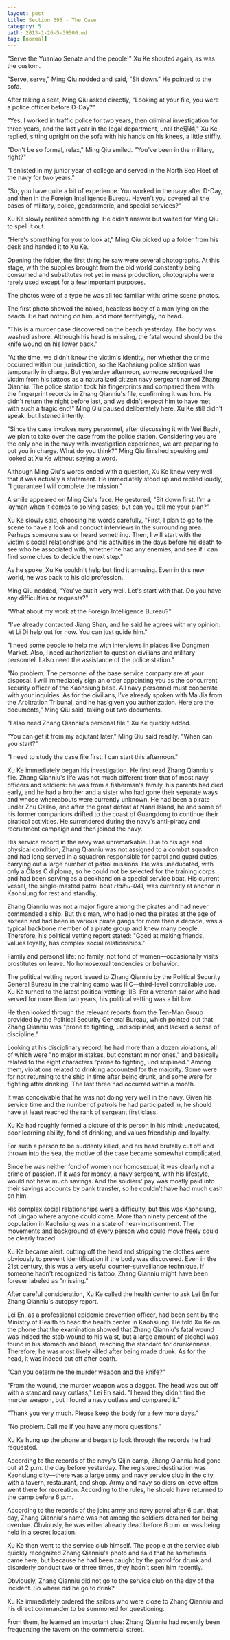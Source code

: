 ```yaml
---
layout: post
title: Section 395 - The Case
category: 5
path: 2013-1-26-5-39500.md
tag: [normal]
---
```


"Serve the Yuanlao Senate and the people!" Xu Ke shouted again, as was the custom.

"Serve, serve," Ming Qiu nodded and said, "Sit down." He pointed to the sofa.

After taking a seat, Ming Qiu asked directly, "Looking at your file, you were a police officer before D-Day?"

"Yes, I worked in traffic police for two years, then criminal investigation for three years, and the last year in the legal department, until the穿越," Xu Ke replied, sitting upright on the sofa with his hands on his knees, a little stiffly.

"Don't be so formal, relax," Ming Qiu smiled. "You've been in the military, right?"

"I enlisted in my junior year of college and served in the North Sea Fleet of the navy for two years."

"So, you have quite a bit of experience. You worked in the navy after D-Day, and then in the Foreign Intelligence Bureau. Haven't you covered all the bases of military, police, gendarmerie, and special services?"

Xu Ke slowly realized something. He didn't answer but waited for Ming Qiu to spell it out.

"Here's something for you to look at," Ming Qiu picked up a folder from his desk and handed it to Xu Ke.

Opening the folder, the first thing he saw were several photographs. At this stage, with the supplies brought from the old world constantly being consumed and substitutes not yet in mass production, photographs were rarely used except for a few important purposes.

The photos were of a type he was all too familiar with: crime scene photos.

The first photo showed the naked, headless body of a man lying on the beach. He had nothing on him, and more terrifyingly, no head.

"This is a murder case discovered on the beach yesterday. The body was washed ashore. Although his head is missing, the fatal wound should be the knife wound on his lower back."

"At the time, we didn't know the victim's identity, nor whether the crime occurred within our jurisdiction, so the Kaohsiung police station was temporarily in charge. But yesterday afternoon, someone recognized the victim from his tattoos as a naturalized citizen navy sergeant named Zhang Qianniu. The police station took his fingerprints and compared them with the fingerprint records in Zhang Qianniu's file, confirming it was him. He didn't return the night before last, and we didn't expect him to have met with such a tragic end!" Ming Qiu paused deliberately here. Xu Ke still didn't speak, but listened intently.

"Since the case involves navy personnel, after discussing it with Wei Bachi, we plan to take over the case from the police station. Considering you are the only one in the navy with investigation experience, we are preparing to put you in charge. What do you think?" Ming Qiu finished speaking and looked at Xu Ke without saying a word.

Although Ming Qiu's words ended with a question, Xu Ke knew very well that it was actually a statement. He immediately stood up and replied loudly, "I guarantee I will complete the mission."

A smile appeared on Ming Qiu's face. He gestured, "Sit down first. I'm a layman when it comes to solving cases, but can you tell me your plan?"

Xu Ke slowly said, choosing his words carefully, "First, I plan to go to the scene to have a look and conduct interviews in the surrounding area. Perhaps someone saw or heard something. Then, I will start with the victim's social relationships and his activities in the days before his death to see who he associated with, whether he had any enemies, and see if I can find some clues to decide the next step."

As he spoke, Xu Ke couldn't help but find it amusing. Even in this new world, he was back to his old profession.

Ming Qiu nodded, "You've put it very well. Let's start with that. Do you have any difficulties or requests?"

"What about my work at the Foreign Intelligence Bureau?"

"I've already contacted Jiang Shan, and he said he agrees with my opinion: let Li Di help out for now. You can just guide him."

"I need some people to help me with interviews in places like Dongmen Market. Also, I need authorization to question civilians and military personnel. I also need the assistance of the police station."

"No problem. The personnel of the base service company are at your disposal. I will immediately sign an order appointing you as the concurrent security officer of the Kaohsiung base. All navy personnel must cooperate with your inquiries. As for the civilians, I've already spoken with Ma Jia from the Arbitration Tribunal, and he has given you authorization. Here are the documents," Ming Qiu said, taking out two documents.

"I also need Zhang Qianniu's personal file," Xu Ke quickly added.

"You can get it from my adjutant later," Ming Qiu said readily. "When can you start?"

"I need to study the case file first. I can start this afternoon."

Xu Ke immediately began his investigation. He first read Zhang Qianniu's file. Zhang Qianniu's life was not much different from that of most navy officers and soldiers: he was from a fisherman's family, his parents had died early, and he had a brother and a sister who had gone their separate ways and whose whereabouts were currently unknown. He had been a pirate under Zhu Cailao, and after the great defeat at Nanri Island, he and some of his former companions drifted to the coast of Guangdong to continue their piratical activities. He surrendered during the navy's anti-piracy and recruitment campaign and then joined the navy.

His service record in the navy was unremarkable. Due to his age and physical condition, Zhang Qianniu was not assigned to a combat squadron and had long served in a squadron responsible for patrol and guard duties, carrying out a large number of patrol missions. He was uneducated, with only a Class C diploma, so he could not be selected for the training corps and had been serving as a deckhand on a special service boat. His current vessel, the single-masted patrol boat *Haihu-041*, was currently at anchor in Kaohsiung for rest and standby.

Zhang Qianniu was not a major figure among the pirates and had never commanded a ship. But this man, who had joined the pirates at the age of sixteen and had been in various pirate gangs for more than a decade, was a typical backbone member of a pirate group and knew many people. Therefore, his political vetting report stated: "Good at making friends, values loyalty, has complex social relationships."

Family and personal life: no family, not fond of women—occasionally visits prostitutes on leave. No homosexual tendencies or behavior.

The political vetting report issued to Zhang Qianniu by the Political Security General Bureau in the training camp was IIIC—third-level controllable use. Xu Ke turned to the latest political vetting: IIIB. For a veteran sailor who had served for more than two years, his political vetting was a bit low.

He then looked through the relevant reports from the Ten-Man Group provided by the Political Security General Bureau, which pointed out that Zhang Qianniu was "prone to fighting, undisciplined, and lacked a sense of discipline."

Looking at his disciplinary record, he had more than a dozen violations, all of which were "no major mistakes, but constant minor ones," and basically related to the eight characters "prone to fighting, undisciplined." Among them, violations related to drinking accounted for the majority. Some were for not returning to the ship in time after being drunk, and some were for fighting after drinking. The last three had occurred within a month.

It was conceivable that he was not doing very well in the navy. Given his service time and the number of patrols he had participated in, he should have at least reached the rank of sergeant first class.

Xu Ke had roughly formed a picture of this person in his mind: uneducated, poor learning ability, fond of drinking, and values friendship and loyalty.

For such a person to be suddenly killed, and his head brutally cut off and thrown into the sea, the motive of the case became somewhat complicated.

Since he was neither fond of women nor homosexual, it was clearly not a crime of passion. If it was for money, a navy sergeant, with his lifestyle, would not have much savings. And the soldiers' pay was mostly paid into their savings accounts by bank transfer, so he couldn't have had much cash on him.

His complex social relationships were a difficulty, but this was Kaohsiung, not Lingao where anyone could come. More than ninety percent of the population in Kaohsiung was in a state of near-imprisonment. The movements and background of every person who could move freely could be clearly traced.

Xu Ke became alert: cutting off the head and stripping the clothes were obviously to prevent identification if the body was discovered. Even in the 21st century, this was a very useful counter-surveillance technique. If someone hadn't recognized his tattoo, Zhang Qianniu might have been forever labeled as "missing."

After careful consideration, Xu Ke called the health center to ask Lei En for Zhang Qianniu's autopsy report.

Lei En, as a professional epidemic prevention officer, had been sent by the Ministry of Health to head the health center in Kaohsiung. He told Xu Ke on the phone that the examination showed that Zhang Qianniu's fatal wound was indeed the stab wound to his waist, but a large amount of alcohol was found in his stomach and blood, reaching the standard for drunkenness. Therefore, he was most likely killed after being made drunk. As for the head, it was indeed cut off after death.

"Can you determine the murder weapon and the knife?"

"From the wound, the murder weapon was a dagger. The head was cut off with a standard navy cutlass," Lei En said. "I heard they didn't find the murder weapon, but I found a navy cutlass and compared it."

"Thank you very much. Please keep the body for a few more days."

"No problem. Call me if you have any more questions."

Xu Ke hung up the phone and began to look through the records he had requested.

According to the records of the navy's Qijin camp, Zhang Qianniu had gone out at 2 p.m. the day before yesterday. The registered destination was Kaohsiung city—there was a large army and navy service club in the city, with a tavern, restaurant, and shop. Army and navy soldiers on leave often went there for recreation. According to the rules, he should have returned to the camp before 6 p.m.

According to the records of the joint army and navy patrol after 6 p.m. that day, Zhang Qianniu's name was not among the soldiers detained for being overdue. Obviously, he was either already dead before 6 p.m. or was being held in a secret location.

Xu Ke then went to the service club himself. The people at the service club quickly recognized Zhang Qianniu's photo and said that he sometimes came here, but because he had been caught by the patrol for drunk and disorderly conduct two or three times, they hadn't seen him recently.

Obviously, Zhang Qianniu did not go to the service club on the day of the incident. So where did he go to drink?

Xu Ke immediately ordered the sailors who were close to Zhang Qianniu and his direct commander to be summoned for questioning.

From them, he learned an important clue: Zhang Qianniu had recently been frequenting the tavern on the commercial street.